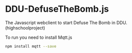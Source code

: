 # DDU-DefuseTheBomb.js
 The Javascript webclient to start Defuse The Bomb in DDU. (highschoolproject)


To run you need to install Mqtt.js
```sh
npm install mqtt --save
```
